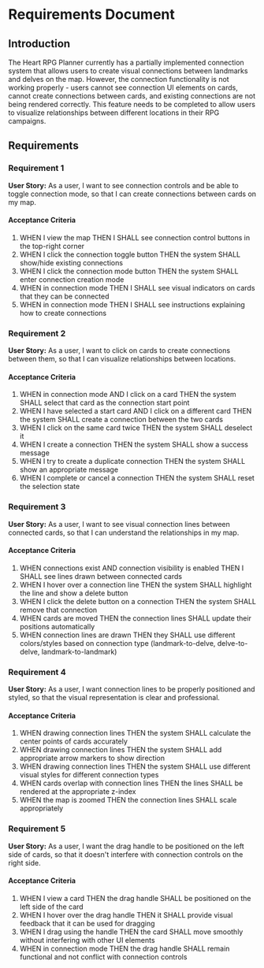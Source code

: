 # Requirements Document

## Introduction

The Heart RPG Planner currently has a partially implemented connection system that allows users to create visual connections between landmarks and delves on the map. However, the connection functionality is not working properly - users cannot see connection UI elements on cards, cannot create connections between cards, and existing connections are not being rendered correctly. This feature needs to be completed to allow users to visualize relationships between different locations in their RPG campaigns.

## Requirements

### Requirement 1

**User Story:** As a user, I want to see connection controls and be able to toggle connection mode, so that I can create connections between cards on my map.

#### Acceptance Criteria

1. WHEN I view the map THEN I SHALL see connection control buttons in the top-right corner
2. WHEN I click the connection toggle button THEN the system SHALL show/hide existing connections
3. WHEN I click the connection mode button THEN the system SHALL enter connection creation mode
4. WHEN in connection mode THEN I SHALL see visual indicators on cards that they can be connected
5. WHEN in connection mode THEN I SHALL see instructions explaining how to create connections

### Requirement 2

**User Story:** As a user, I want to click on cards to create connections between them, so that I can visualize relationships between locations.

#### Acceptance Criteria

1. WHEN in connection mode AND I click on a card THEN the system SHALL select that card as the connection start point
2. WHEN I have selected a start card AND I click on a different card THEN the system SHALL create a connection between the two cards
3. WHEN I click on the same card twice THEN the system SHALL deselect it
4. WHEN I create a connection THEN the system SHALL show a success message
5. WHEN I try to create a duplicate connection THEN the system SHALL show an appropriate message
6. WHEN I complete or cancel a connection THEN the system SHALL reset the selection state

### Requirement 3

**User Story:** As a user, I want to see visual connection lines between connected cards, so that I can understand the relationships in my map.

#### Acceptance Criteria

1. WHEN connections exist AND connection visibility is enabled THEN I SHALL see lines drawn between connected cards
2. WHEN I hover over a connection line THEN the system SHALL highlight the line and show a delete button
3. WHEN I click the delete button on a connection THEN the system SHALL remove that connection
4. WHEN cards are moved THEN the connection lines SHALL update their positions automatically
5. WHEN connection lines are drawn THEN they SHALL use different colors/styles based on connection type (landmark-to-delve, delve-to-delve, landmark-to-landmark)

### Requirement 4

**User Story:** As a user, I want connection lines to be properly positioned and styled, so that the visual representation is clear and professional.

#### Acceptance Criteria

1. WHEN drawing connection lines THEN the system SHALL calculate the center points of cards accurately
2. WHEN drawing connection lines THEN the system SHALL add appropriate arrow markers to show direction
3. WHEN drawing connection lines THEN the system SHALL use different visual styles for different connection types
4. WHEN cards overlap with connection lines THEN the lines SHALL be rendered at the appropriate z-index
5. WHEN the map is zoomed THEN the connection lines SHALL scale appropriately

### Requirement 5

**User Story:** As a user, I want the drag handle to be positioned on the left side of cards, so that it doesn't interfere with connection controls on the right side.

#### Acceptance Criteria

1. WHEN I view a card THEN the drag handle SHALL be positioned on the left side of the card
2. WHEN I hover over the drag handle THEN it SHALL provide visual feedback that it can be used for dragging
3. WHEN I drag using the handle THEN the card SHALL move smoothly without interfering with other UI elements
4. WHEN in connection mode THEN the drag handle SHALL remain functional and not conflict with connection controls